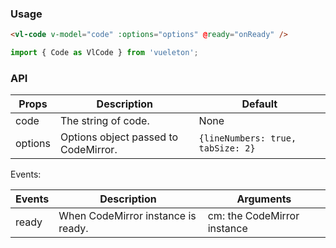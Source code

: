 ### Usage

``` html
<vl-code v-model="code" :options="options" @ready="onReady" />
```

``` js
import { Code as VlCode } from 'vueleton';
```

### API

Props         | Description                         | Default
--------------|-------------------------------------|---------
code          | The string of code.                 | None
options       | Options object passed to CodeMirror. | `{lineNumbers: true, tabSize: 2}`

Events:

Events        | Description                         | Arguments
--------------|-------------------------------------|-----------
ready         | When CodeMirror instance is ready.  | cm: the CodeMirror instance
